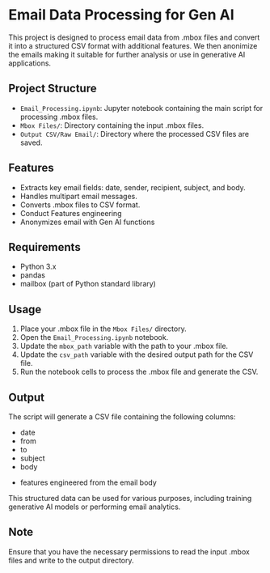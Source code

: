 # Email Data Processing for Gen AI

This project is designed to process email data from .mbox files and convert it into a structured CSV format with additional features. We then anonimize the emails making it suitable for further analysis or use in generative AI applications.

## Project Structure

- `Email_Processing.ipynb`: Jupyter notebook containing the main script for processing .mbox files.
- `Mbox Files/`: Directory containing the input .mbox files.
- `Output CSV/Raw Email/`: Directory where the processed CSV files are saved.

## Features

- Extracts key email fields: date, sender, recipient, subject, and body.
- Handles multipart email messages.
- Converts .mbox files to CSV format.
- Conduct Features engineering
- Anonymizes email with Gen AI functions

## Requirements

- Python 3.x
- pandas
- mailbox (part of Python standard library)

## Usage

1. Place your .mbox file in the `Mbox Files/` directory.
2. Open the `Email_Processing.ipynb` notebook.
3. Update the `mbox_path` variable with the path to your .mbox file.
4. Update the `csv_path` variable with the desired output path for the CSV file.
5. Run the notebook cells to process the .mbox file and generate the CSV.

## Output

The script will generate a CSV file containing the following columns:
- date
- from
- to
- subject
- body
+ features engineered from the email body

This structured data can be used for various purposes, including training generative AI models or performing email analytics.

## Note

Ensure that you have the necessary permissions to read the input .mbox files and write to the output directory.
